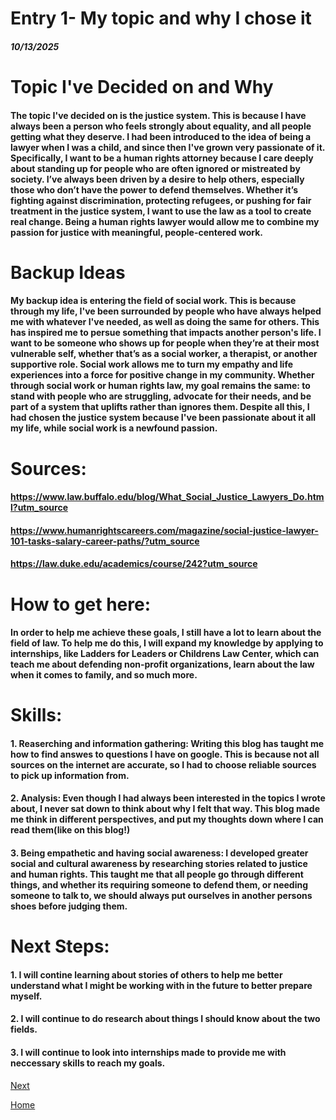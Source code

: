 # Entry 1- My topic and why I chose it
##### 10/13/2025
# Topic I've Decided on and Why

#### The topic I've decided on is the justice system. This is because I have always been a person who feels strongly about equality, and all people getting what they deserve. I had been introduced to the idea of being a lawyer when I was a child, and since then I've grown very passionate of it. Specifically, I want to be a human rights attorney because I care deeply about standing up for people who are often ignored or mistreated by society. I’ve always been driven by a desire to help others, especially those who don’t have the  power to defend themselves. Whether it’s fighting against discrimination, protecting refugees, or pushing for fair treatment in the justice system, I want to use the law as a tool to create real change. Being a human rights lawyer would allow me to combine my passion for justice with meaningful, people-centered work.

# Backup Ideas

#### My backup idea is entering the field of social work. This is because through my life, I've been surrounded by people who have always helped me with whatever I've needed, as well as doing the same for others. This has inspired me to persue something that impacts another person's life. I want to be someone who shows up for people when they’re at their most vulnerable self, whether that’s as a social worker, a therapist, or another supportive role. Social work allows me to turn my empathy and life experiences into a force for positive change in my community. Whether through social work or human rights law, my goal remains the same: to stand with people who are struggling, advocate for their needs, and be part of a system that uplifts rather than ignores them. Despite all this, I had chosen the justice system because I've been passionate about it all my life, while social work is a newfound passion.

# Sources:
#### https://www.law.buffalo.edu/blog/What_Social_Justice_Lawyers_Do.html?utm_source
#### https://www.humanrightscareers.com/magazine/social-justice-lawyer-101-tasks-salary-career-paths/?utm_source
#### https://law.duke.edu/academics/course/242?utm_source

# How to get here:
#### In order to help me achieve these goals, I still have a lot to learn about the field of law. To help me do this, I will expand my knowledge by applying to internships, like Ladders for Leaders or Childrens Law Center, which can teach me about defending non-profit organizations, learn about the law when it comes to family, and so much more.

# Skills:
#### 1. Reaserching and information gathering: Writing this blog has taught me how to find answes to questions I have on google. This is because not all sources on the internet are accurate, so I had to choose reliable sources to pick up information from.
#### 2. Analysis: Even though I had always been interested in the topics I wrote about, I never sat down to think about why I felt that way. This blog made me think in different perspectives, and put my thoughts down where I can read them(like on this blog!)
#### 3. Being empathetic and having social awareness: I developed greater social and cultural awareness by researching stories related to justice and human rights. This taught me that all people go through different things, and whether its requiring someone to defend them, or needing someone to talk to, we should always put ourselves in another persons shoes before judging them.

# Next Steps:
#### 1. I will contine learning about stories of others to help me better understand what I might be working with in the future to better prepare myself.
#### 2. I will continue to do research about things I should know about the two fields.
#### 3. I will continue to look into internships made to provide me with neccessary skills to reach my goals.
[Next](entry02.md)

[Home](../README.md)
